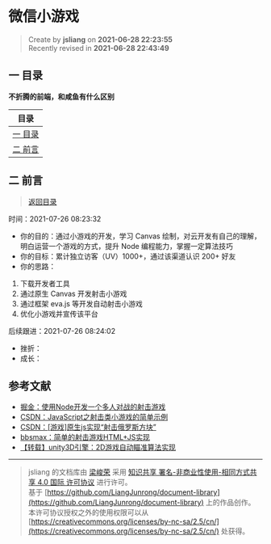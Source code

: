 微信小游戏
===

> Create by **jsliang** on **2021-06-28 22:23:55**  
> Recently revised in **2021-06-28 22:43:49**

<!-- 目录开始 -->
## <a name="chapter-one" id="chapter-one"></a>一 目录

**不折腾的前端，和咸鱼有什么区别**

| 目录 |
| --- |
| [一 目录](#chapter-one) |
| <a name="catalog-chapter-two" id="catalog-chapter-two"></a>[二 前言](#chapter-two) |
<!-- 目录结束 -->

## <a name="chapter-two" id="chapter-two"></a>二 前言

> [返回目录](#chapter-one)

时间：2021-07-26 08:23:32

* 你的目的：通过小游戏的开发，学习 Canvas 绘制，对云开发有自己的理解，明白运营一个游戏的方式，提升 Node 编程能力，掌握一定算法技巧
* 你的目标：累计独立访客（UV）1000+，通过该渠道认识 200+ 好友
* 你的思路：

1. 下载开发者工具
2. 通过原生 Canvas 开发射击小游戏
3. 通过框架 eva.js 等开发自动射击小游戏
4. 优化小游戏并宣传该平台

后续跟进：2021-07-26 08:24:02

* 挫折：
* 成长：

## 参考文献

* [掘金：使用Node开发一个多人对战的射击游戏](https://juejin.cn/post/6960096410305822751)
* [CSDN：JavaScript之射击类小游戏的简单示例](https://blog.csdn.net/cighao/article/details/49429721)
* [CSDN：[游戏]原生js实现“射击俄罗斯方块”](https://blog.csdn.net/u013642500/article/details/113827446)
* [bbsmax：简单的射击游戏HTML+JS实现](https://www.bbsmax.com/A/RnJW2OPYzq/)
* [【转载】unity3D引擎：2D游戏自动瞄准算法实现](https://www.programminghunter.com/article/789753298/)

---

> jsliang 的文档库由 [梁峻荣](https://github.com/LiangJunrong) 采用 [知识共享 署名-非商业性使用-相同方式共享 4.0 国际 许可协议](http://creativecommons.org/licenses/by-nc-sa/4.0/) 进行许可。<br/>基于 [https://github.com/LiangJunrong/document-library](https://github.com/LiangJunrong/document-library) 上的作品创作。<br/>本许可协议授权之外的使用权限可以从 [https://creativecommons.org/licenses/by-nc-sa/2.5/cn/](https://creativecommons.org/licenses/by-nc-sa/2.5/cn/) 处获得。
